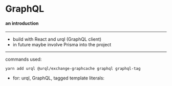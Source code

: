 # GraphQL
#### an introduction

----------

- build with React and urql (GraphQL client)
- in future maybe involve Prisma into the project
------------
commands used:

`yarn add urql @urql/exchange-graphcache graphql graphql-tag`
* for: urql, GraphQL, tagged template literals:

